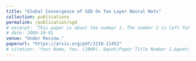 ```yaml
---
title: "Global Convergence of SGD On Two Layer Neural Nets"
collection: publications
permalink: /publication/sgd
# excerpt: 'This paper is about the number 1. The number 2 is left for future work.'
# date: 2009-10-01
venue: "Under Review."
paperurl: "https://arxiv.org/pdf/2210.11452"
# citation: 'Your Name, You. (2009). &quot;Paper Title Number 1.&quot; <i>Journal 1</i>. 1(1).'
---
```


<!-- This paper is about the number 1. The number 2 is left for future work.

[Download paper here](http://academicpages.github.io/files/paper1.pdf)

Recommended citation: Your Name, You. (2009). "Paper Title Number 1." <i>Journal 1</i>. 1(1). -->
